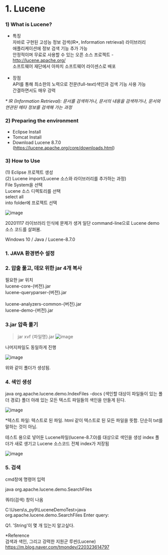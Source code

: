 # 1. Lucene
###  1) What is Lucene?
  - 특징<br/>
    자바로 구현된 고성능 정보 검색(IR*, Information retrieval) 라이브러리<br/>
    애플리케이션에 정보 검색 기능 추가 가능<br/>
    안정적이며 무료로 사용할 수 있는 오픈 소스 프로젝트 - http://lucene.apache.org/<br/>
    소프트웨어 재단에서 아파치 소프트웨어 라이센스로 배포<br/><br/> 
  - 장점<br/>
    API를 통해 최소한의 노력으로 전문(full-text)색인과 검색 기능 사용 가능<br/>
    간결하면서도 매우 강력<br/>
  
  <i>* IR (Information Retrieval): 문서를 검색하거나, 문서의 내용을 검색하거나, 문서와 연관된 메타 정보를 검색해 가는 과정</i>
  
###  2) Preparing the environment
   - Eclipse Install<br/>
   - Tomcat Install<br/>
   - Download Lucene 8.7.0 (https://lucene.apache.org/core/downloads.html)<br/>

###  3) How to Use
   (1) Eclipse 프로젝트 생성<br/>
   (2) Lucene import(Lucene 소스와 라이브러리를 추가하는 과정)<br/>
      File System을 선택<br/>
      Lucene 소스 디렉토리를 선택<br/>
      select all<br/>
      into folder에 프로젝트 선택<br/>
  
   ![image](https://user-images.githubusercontent.com/53163222/99187594-dfe97d00-279a-11eb-967a-efa88e993e85.png)

20201117 라이브러리 인식에 문제가 생겨 일단 command-line으로 Lucene demo 소스 코드를 살펴봄.

Windows 10 / Java / Lucene-8.7.0

### 1. JAVA 환경변수 설정

### 2. 압출 풀고, 데모 위한 jar 4개 복사
필요한 jar	위치<br/>
lucene-core-{버전}.jar<br/>
lucene-queryparser-{버전}.jar<br/>	
lucene-analyzers-common-{버전}.jar<br/>
lucene-demo-{버전}.jar<br/>	

### 3.jar 압축 풀기
>jar xvf {파일명}.jar
![image](https://user-images.githubusercontent.com/53163222/99347881-8341ab80-28db-11eb-9a93-fb90c035f5ba.png)

나머지파일도 동일하게 진행<br/>

![image](https://user-images.githubusercontent.com/53163222/99348222-6eb1e300-28dc-11eb-9f02-69e4085cb783.png)

위와 같이 폴더가 생성됨.<br/>

### 4. 색인 생성<br/>
java org.apache.lucene.demo.IndexFiles -docs {색인할 대상이 파일들이 있는 폴더 경로}
폴더 아래 있는 모든 텍스트 파일들의 색인을 만들게 된다.

![image](https://user-images.githubusercontent.com/53163222/99349107-78d4e100-28de-11eb-9dab-049500bb4e98.png)

*텍스트 파일: 텍스트로 된 파일. html 같이 텍스트로 된 모든 파일을 뜻함. 단순히 txt를 말하는 것이 아님.

테스트 용으로 넣어둔 Lucene파일(lucene-8.7.0)를 대상으로 색인을 생성 
index 폴더가 새로 생기고 Lucene 소스코드 전체 index가 저장됨

![image](https://user-images.githubusercontent.com/53163222/99349581-b1c18580-28df-11eb-84b0-966049573714.png)


### 5. 검색

cmd창에 명령어 입력

java org.apache.lucene.demo.SearchFiles

쿼리(검색) 창이 나옴

C:\Users\s_py9\LuceneDemoTest>java org.apache.lucene.demo.SearchFiles
Enter query:

Q1. 'String'이 몇 개 있는지 알고싶다.

*Reference<br/>
검색과 색인, 그리고 강력한 지원군 루씬(Lucene) https://m.blog.naver.com/tmondev/220323614797

